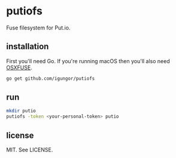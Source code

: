 # putiofs

Fuse filesystem for Put.io.

## installation

First you'll need Go. If you're running macOS then you'll also need
[OSXFUSE](https://osxfuse.github.io/).

```sh
go get github.com/igungor/putiofs
```


## run

```sh
mkdir putio
putiofs -token <your-personal-token> putio
```

## license

MIT. See LICENSE.
